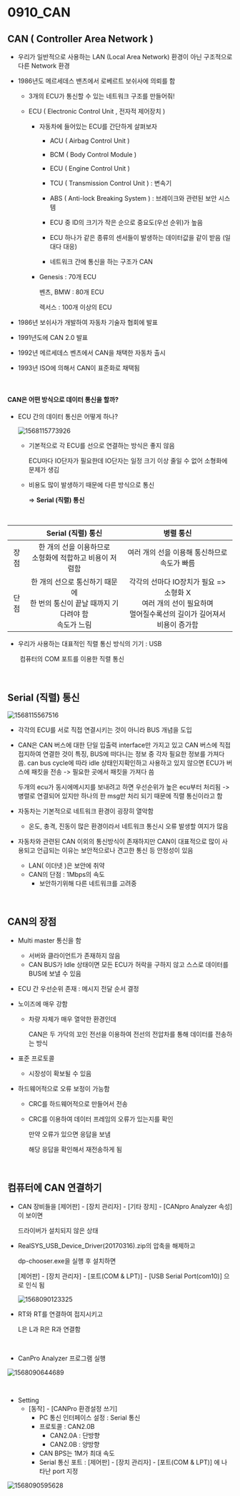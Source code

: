 # 0910_CAN

## CAN ( Controller Area Network )

- 우리가 일반적으로 사용하는 LAN (Local Area Network) 환경이 아닌 구조적으로 다른 Network 환경

- 1986년도 메르세데스 밴츠에서 로베르트 보쉬사에 의뢰를 함

  - 3개의 ECU가 통신할 수 있는 네트워크 구조를 만들어줘!

  - ECU ( Electronic Control Unit , 전자적 제어장치 )

    - 자동차에 들어있는 ECU를 간단하게 살펴보자 

      - ACU ( Airbag Control Unit )
      - BCM ( Body Control Module )

      - ECU ( Engine Control Unit )
      - TCU ( Transmission Control Unit ) : 변속기
      - ABS ( Anti-lock Breaking System ) : 브레이크와 관련된 보안 시스템
      - ECU 중 ID의 크기가 작은 순으로 중요도(우선 순위)가 높음
      - ECU 하나가 같은 종류의 센서들이 발생하는 데이터값을 같이 받음 (일대다 대응)
      - 네트워크 간에 통신을 하는 구조가 CAN

    - Genesis : 70개 ECU

      벤츠, BMW : 80개 ECU

      렉서스 : 100개 이상의 ECU

- 1986년 보쉬사가 개발하여 자동차 기술자 협회에 발표

- 1991년도에 CAN 2.0 발표

- 1992년 메르세데스 벤츠에서 CAN을 채택한 자동차 출시
- 1993년 ISO에 의해서 CAN이 표준화로 채택됨 

<br>

#### CAN은 어떤 방식으로 데이터 통신을 할까?

- ECU 간의 데이터 통신은 어떻게 하나?

  ![1568115773926](https://user-images.githubusercontent.com/50972986/64612462-dc2bcf00-d40e-11e9-9a93-5b305ed3e617.png)

  - 기본적으로 각 ECU를 선으로 연결하는 방식은 좋지 않음

    ECU마다 IO단자가 필요한데 IO단자는 일정 크기 이상 줄일 수 없어 소형화에 문제가 생김

  - 비용도 많이 발생하기 때문에 다른 방식으로 통신

    => **Serial (직렬) 통신**

<BR>

|      |                      Serial (직렬) 통신                      |                          병렬 통신                           |
| :--: | :----------------------------------------------------------: | :----------------------------------------------------------: |
| 장점 |  한 개의 선을 이용하므로<BR>소형화에 적합하고 비용이 저렴함  |       여러 개의 선을 이용해 통신하므로<BR>속도가 빠름        |
| 단점 | 한 개의 선으로 통신하기 때문에<BR>한 번의 통신이 끝날 때까지 기다려야 함<BR>속도가 느림 | 각각의 선마다 IO장치가 필요 => 소형화 X<BR>여러 개의 선이 필요하며<BR>멀어질수록선의 길이가 길어져서 비용이 증가함 |

- 우리가 사용하는 대표적인 직렬 통신 방식의 기기 : USB

  ​																					 컴퓨터의 COM 포트를 이용한 직렬 통신
  
  <BR>

##  Serial (직렬) 통신

![1568115567516](https://user-images.githubusercontent.com/50972986/64612479-e9e15480-d40e-11e9-998a-7f472bf531a3.png)

- 각각의 ECU를 서로 직접 연결시키는 것이 아니라 BUS 개념을 도입

- CAN은 CAN 버스에 대한 단일 입출력 interface만 가지고 있고 CAN 버스에 직접 접지하여 연결한 것이 특징, BUS에 떠다니는 정보 중 각자 필요한 정보를 가져다 씀. can bus cycle에 따라 idle 상태인지확인하고 사용하고 있지 않으면 ECU가 버스에 패킷을 전송 -> 필요한 곳에서 패킷을 가져다 씀

  두개의 ecu가 동시에메시지를 보내려고 하면 우선순위가 높은 ecu부터 처리됨 -> 병렬로 연결되어 있지만 하나의 한 msg만 처리 되기 때문에 직렬 통신이라고 함

- 자동차는 기본적으로 네트워크 환경이 굉장히 열악함

  - 온도, 충격, 진동이 많은 환경이라서 네트워크 통신시 오류 발생할 여지가 많음

- 자동차와 관련된 CAN 이외의 통신방식이 존재하지만 CAN이 대표적으로 많이 사용되고 언급되는 이유는 보안적으로나 견고한 통신 등 안정성이 있음

  - LAN( 이더넷 )은 보안에 취약 
  - CAN의 단점 : 1Mbps의 속도
    - 보안하기위해 다른 네트워크를 고려중

<br>

## CAN의 장점

- Multi master 통신을 함
  - 서버와 클라이언트가 존재하지 않음
  - CAN BUS가 Idle 상태이면 모든 ECU가 허락을 구하지 않고 스스로 데이터를 BUS에 보낼 수 있음
- ECU 간 우선순위 존재 : 메시지 전달 순서 결정
  
- 노이즈에 매우 강함

  - 차량 자체가 매우 열악한 환경인데

    CAN은 두 가닥의 꼬인 전선을 이용하여 전선의 전압차를 통해 데이터를 전송하는 방식

- 표준 프로토콜

  - 시장성이 확보될 수 있음

- 하드웨어적으로 오류 보정이 가능함

  - CRC를 하드웨어적으로 만들어서 전송

  - CRC를 이용하여 데이터 프레임의 오류가 있는지를 확인

    만약 오류가 있으면 응답을 보냄

    해당 응답을 확인해서 재전송하게 됨



<BR>

## 컴퓨터에 CAN 연결하기

- CAN 장비들을 [제어판] - [장치 관리자] - [기타 장치] - [CANpro Analyzer 속성] 이 보이면

  드라이버가 설치되지 않은 상태

- RealSYS_USB_Device_Driver(20170316).zip의 압축을 해제하고

  dp-chooser.exe을 실행 후 설치하면

  [제어판] - [장치 관리자] - [포트(COM & LPT)] - [USB Serial Port(com10)] 으로 인식 됨

  ![1568090123325](https://user-images.githubusercontent.com/50972986/64612512-f665ad00-d40e-11e9-9225-de777e48b22a.png)

- RT와 RT를 연결하여 접지시키고

  L은 L과 R은 R과 연결함

<BR>

- CanPro Analyzer 프로그램 실행

![1568090644689](https://user-images.githubusercontent.com/50972986/64612698-5eb48e80-d40f-11e9-8d09-027c0eb9d001.png)

<bR>

- Setting
  - [동작] - [CANPro 환경설정 쓰기] 
    - PC 통신 인터페이스 설정 : Serial 통신
    - 프로토콜 : CAN2.0B
      - CAN2.0A : 단방향
      - CAN2.0B : 양방향
    - CAN BPS는 1M가 최대 속도
    - Serial 통신 포트 : [제어판] - [장치 관리자] - [포트(COM & LPT)] 에 나타난 port 지정

![1568090595628](https://user-images.githubusercontent.com/50972986/64612762-8efc2d00-d40f-11e9-8a7b-b05ed18f6a05.png)